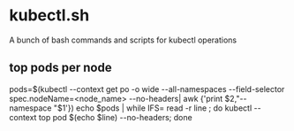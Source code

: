 # kubectl.sh
A bunch of bash commands and scripts for kubectl operations

## top pods per node
pods=$(kubectl --context <context> get po -o wide --all-namespaces --field-selector spec.nodeName=<node_name> --no-headers| awk {'print $2,"--namespace "$1'})
echo $pods | while IFS= read -r line ; do kubectl --context <context> top pod $(echo $line) --no-headers; done
